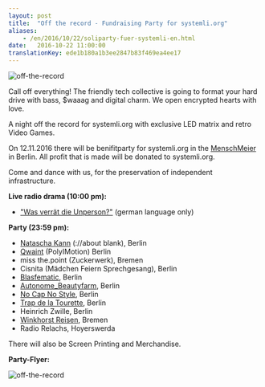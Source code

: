 ```yaml
---
layout: post
title:  "Off the record - Fundraising Party for systemli.org"
aliases:
    - /en/2016/10/22/soliparty-fuer-systemli-en.html
date:   2016-10-22 11:00:00
translationKey: ede1b180a1b3ee2847b83f469ea4ee17
---
```

![off-the-record](/assets/img/off_the_record_banner.jpg)



Call off everything! The friendly tech collective is going to  format your hard  drive with bass, $waaag and digital charm.
We open encrypted hearts with love.

A night off the record for systemli.org with exclusive LED matrix and retro Video Games.

On 12.11.2016 there will be benifitparty for systemli.org in the [MenschMeier](http://menschmeier.berlin/) in Berlin. All profit that is made will be donated to systemli.org.  

Come and dance with us, for the preservation of independent infrastructure.

<b>Live radio drama (10:00 pm):</b>

- ["Was verrät die Unperson?"](https://www.facebook.com/Wasverraetdieunperson/?fref=ts) (german language only)

<b>Party (23:59 pm):</b>

- [Natascha Kann](https://soundcloud.com/nataschakann) (://about blank), Berlin  
- [Qwaint](https://soundcloud.com/poly-motion) (PolyIMotion) Berlin 
- miss the.point (Zuckerwerk), Bremen  
- Cisnita (Mädchen Feiern Sprechgesang), Berlin 
- [Blasfematic](https://www.facebook.com/Blasfematic/), Berlin 
- [Autonome_Beautyfarm](https://www.facebook.com/autonomebeautyfarm/), Berlin   
- [No Cap No Style](https://www.facebook.com/nocapnostyle/), Berlin  
- [Trap de la Tourette](https://www.facebook.com/Trap-de-la-Tourette-137211916683777/?fref=ts), Berlin  
- Heinrich Zwille, Berlin  
- [Winkhorst Reisen](https://www.mixcloud.com/Winkhorst/), Bremen  
- Radio Relachs, Hoyerswerda  

There will also be Screen Printing and Merchandise. 

<b>Party-Flyer:</b>

<img src="/assets/img/off_the_record_part_two.jpg" alt="off-the-record" align="left" />

